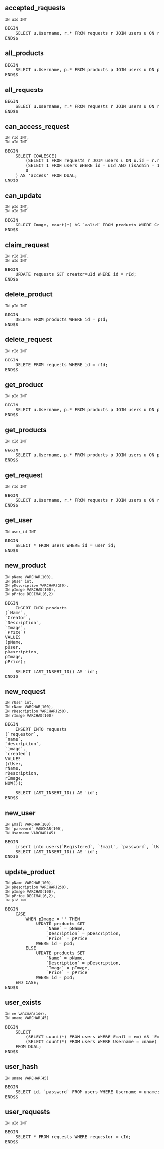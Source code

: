 ## accepted_requests ## 
	IN uId INT

<pre>BEGIN
	SELECT u.Username, r.* FROM requests r JOIN users u ON r.requestor = u.id WHERE creator = uId;
END$$</pre>


## all_products ## 

<pre>BEGIN
	SELECT u.Username, p.* FROM products p JOIN users u ON p.Creator = u.id;
END$$</pre>


## all_requests ## 

<pre>BEGIN
	SELECT u.Username, r.* FROM requests r JOIN users u ON r.requestor = u.id WHERE r.creator IS NULL ORDER BY r.created DESC;
END$$</pre>


## can_access_request ## 
	IN rId INT,
    IN uId INT

<pre>BEGIN
	SELECT COALESCE(
		(SELECT 1 FROM requests r JOIN users u ON u.id = r.requestor WHERE r.id = rId), /* Case 1, select if the user owns the request */
        (SELECT 1 FROM users WHERE id = uId AND (isAdmin = 1 OR isCreator = 1)), /* Case 2, user is creator or admin */
        0
    ) AS 'access' FROM DUAL;	
END$$</pre>


## can_update ## 
	IN pId INT,
    IN uId INT

<pre>BEGIN
	SELECT Image, count(*) AS `valid` FROM products WHERE Creator = uId AND id = pId;
END$$</pre>


## claim_request ## 
	IN rId INT,
    IN uId INT

<pre>BEGIN
	UPDATE requests SET creator=uId WHERE id = rId;
END$$</pre>


## delete_product ## 
	IN pId INT

<pre>BEGIN
	DELETE FROM products WHERE id = pId;
END$$</pre>


## delete_request ## 
	IN rId INT

<pre>BEGIN
	DELETE FROM requests WHERE id = rId;
END$$</pre>


## get_product ## 
	IN pId INT

<pre>BEGIN
	SELECT u.Username, p.* FROM products p JOIN users u ON p.Creator = u.id WHERE p.id = pId;
END$$</pre>


## get_products ## 
	IN cId INT

<pre>BEGIN
	SELECT u.Username, p.* FROM products p JOIN users u ON p.Creator = u.id WHERE Creator = cId;
END$$</pre>


## get_request ## 
	IN rId INT

<pre>BEGIN
	SELECT u.Username, r.* FROM requests r JOIN users u ON r.requestor = u.id WHERE r.id = rId;
END$$</pre>


## get_user ## 
	IN user_id INT

<pre>BEGIN
	SELECT * FROM users WHERE id = user_id;
END$$</pre>


## new_product ## 
	IN pName VARCHAR(100),
    IN pUser int, 
    IN pDescription VARCHAR(250),
    IN pImage VARCHAR(100),
    IN pPrice DECIMAL(6,2)

<pre>BEGIN
	INSERT INTO products
(`Name`,
`Creator`,
`Description`,
`Image`,
`Price`)
VALUES
(pName,
pUser,
pDescription,
pImage,
pPrice);

    SELECT LAST_INSERT_ID() AS 'id';
END$$</pre>


## new_request ## 
	IN rUser int, 
	IN rName VARCHAR(100),
    IN rDescription VARCHAR(250),
    IN rImage VARCHAR(100)

<pre>BEGIN
	INSERT INTO requests
(`requestor`,
`name`,
`description`,
`image`,
`created`)
VALUES
(rUser,
rName,
rDescription,
rImage,
NOW());

    SELECT LAST_INSERT_ID() AS 'id';
END$$</pre>


## new_user ## 
    IN Email VARCHAR(100),
    IN `password` VARCHAR(100), 
    IN Username VARCHAR(45)

<pre>BEGIN
	insert into users(`Registered`, `Email`, `password`, `Username`) values(CURDATE(), Email, `password`, Username);
    SELECT LAST_INSERT_ID() AS 'id';
END$$</pre>


## update_product ## 
	IN pName VARCHAR(100),
    IN pDescription VARCHAR(250),
    IN pImage VARCHAR(100),
    IN pPrice DECIMAL(6,2),
    IN pId INT

<pre>BEGIN
	CASE
		WHEN pImage = '' THEN
			UPDATE products SET
				`Name` = pName,
				`Description` = pDescription,
				`Price` = pPrice
			WHERE id = pId;
		ELSE
			UPDATE products SET
				`Name` = pName,
				`Description` = pDescription,
				`Image` = pImage,
				`Price` = pPrice
			WHERE id = pId;
	END CASE;
END$$</pre>


## user_exists ## 
	IN em VARCHAR(100),
    IN uname VARCHAR(45)

<pre>BEGIN
	SELECT 
		(SELECT count(*) FROM users WHERE Email = em) AS 'Email',
        (SELECT count(*) FROM users WHERE Username = uname) AS 'Username'
	FROM DUAL;
END$$</pre>


## user_hash ## 
	IN uname VARCHAR(45)

<pre>BEGIN
	SELECT id, `password` FROM users WHERE Username = uname;
END$$</pre>


## user_requests ## 
	IN uId INT

<pre>BEGIN
	SELECT * FROM requests WHERE requestor = uId;
END$$</pre>

